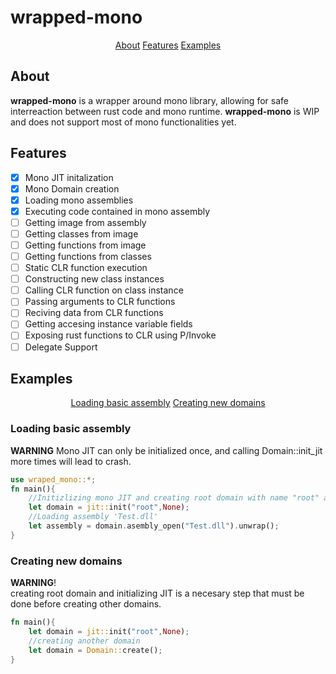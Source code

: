 # wrapped-mono
<p align = "center">
     <a href="#About">About<a> 
     <a href="#Features">Features<a> 
     <a href="#Examples">Examples<a> 
</p>

## About
**wrapped-mono** is a wrapper around mono library, allowing for safe interreaction between rust code and mono runtime. **wrapped-mono** is WIP and does not support most of mono functionalities yet.
## Features
- [x] Mono JIT initalization  
- [x] Mono Domain creation
- [x] Loading mono assemblies
- [x] Executing code contained in mono assembly
- [ ] Getting image from assembly
- [ ] Getting classes from image
- [ ] Getting functions from image
- [ ] Getting functions from classes
- [ ] Static CLR function execution
- [ ] Constructing new class instances
- [ ] Calling CLR function on class instance
- [ ] Passing arguments to CLR functions
- [ ] Reciving data from CLR functions
- [ ] Getting accesing instance variable fields 
- [ ] Exposing rust functions to CLR using P/Invoke
- [ ] Delegate Support
## Examples
<p align = "center">
    <a href="#Loading">Loading basic assembly<a>
    <a href="#Creating new domains">Creating new domains<a>
</p>

### Loading basic assembly
**WARNING** Mono JIT can only be initialized once, and calling Domain::init_jit more times will lead to crash.
```rust
use wraped_mono::*;
fn main(){
    //Initizlizing mono JIT and creating root domain with name "root" and no version specifincation (default runtime version)
    let domain = jit::init("root",None);
    //Loading assembly 'Test.dll'
    let assembly = domain.asembly_open("Test.dll").unwrap();
}
```
### Creating new domains
**WARNING**!<br> creating root domain and initializing JIT is a necesary step that must be done before creating other domains.
```rust
fn main(){
    let domain = jit::init("root",None);
    //creating another domain 
    let domain = Domain::create();
}
```